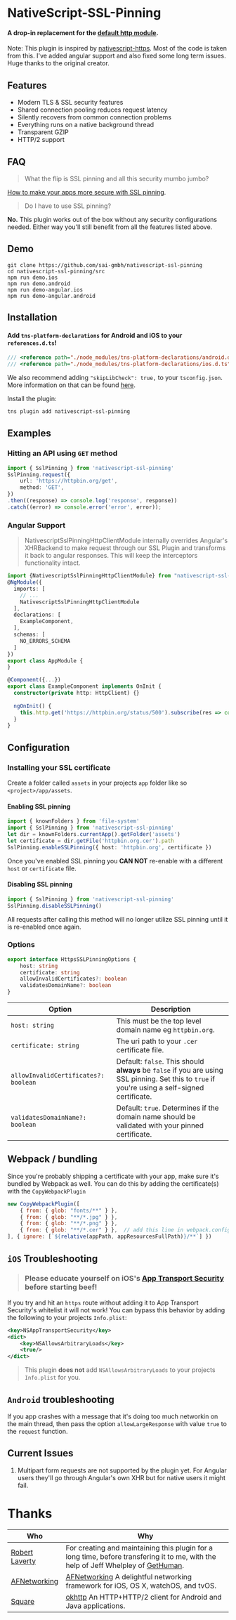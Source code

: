 # NativeScript-SSL-Pinning

#### A drop-in replacement for the [default http module](https://docs.nativescript.org/cookbook/http#get-response-status-code).
Note: This plugin is inspired by [nativescript-https](https://github.com/EddyVerbruggen/nativescript-https). Most of the code is taken from this.
I've added angular support and also fixed some long term issues. Huge thanks to the original creator.

## Features
- Modern TLS & SSL security features
- Shared connection pooling reduces request latency
- Silently recovers from common connection problems
- Everything runs on a native background thread
- Transparent GZIP
- HTTP/2 support

## FAQ
> What the flip is SSL pinning and all this security mumbo jumbo?

[How to make your apps more secure with SSL pinning](https://infinum.co/the-capsized-eight/how-to-make-your-ios-apps-more-secure-with-ssl-pinning).

> Do I have to use SSL pinning?

**No.** This plugin works out of the box without any security configurations needed. Either way you'll still benefit from all the features listed above.

## Demo
```shell
git clone https://github.com/sai-gmbh/nativescript-ssl-pinning
cd nativescript-ssl-pinning/src
npm run demo.ios
npm run demo.android
npm run demo-angular.ios
npm run demo-angular.android
```

## Installation
#### Add `tns-platform-declarations` for Android and iOS to your `references.d.ts`!
```typescript
/// <reference path="./node_modules/tns-platform-declarations/android.d.ts" />
/// <reference path="./node_modules/tns-platform-declarations/ios.d.ts" />
```
We also recommend adding `"skipLibCheck": true,` to your `tsconfig.json`.
More information on that can be found [here](https://github.com/NativeScript/NativeScript/tree/master/tns-platform-declarations).

Install the plugin:
```bash
tns plugin add nativescript-ssl-pinning
```

## Examples
### Hitting an API using `GET` method
```typescript
import { SslPinning } from 'nativescript-ssl-pinning'
SslPinning.request({
	url: 'https://httpbin.org/get',
	method: 'GET',
})
.then((response) => console.log('response', response))
.catch((error) => console.error('error', error));
```

### Angular Support
> NativescriptSslPinningHttpClientModule internally overrides Angular's XHRBackend 
> to make request through our SSL Plugin and transforms it back to angular responses.
> This will keep the interceptors functionality intact.
```typescript
import {NativescriptSslPinningHttpClientModule} from "nativescript-ssl-pinning/angular"
@NgModule({
  imports: [
    // ...
    NativescriptSslPinningHttpClientModule
  ],
  declarations: [
    ExampleComponent,
  ],
  schemas: [
    NO_ERRORS_SCHEMA
  ]
})
export class AppModule {
}

@Component({...})
export class ExampleComponent implements OnInit {
  constructor(private http: HttpClient) {}
  
  ngOnInit() {
    this.http.get('https://httpbin.org/status/500').subscribe(res => console.log(res), err => console.log(err));
  }
}
```

## Configuration
### Installing your SSL certificate
Create a folder called `assets` in your projects `app` folder like so `<project>/app/assets`.

#### Enabling SSL pinning
```typescript
import { knownFolders } from 'file-system'
import { SslPinning } from 'nativescript-ssl-pinning'
let dir = knownFolders.currentApp().getFolder('assets')
let certificate = dir.getFile('httpbin.org.cer').path
SslPinning.enableSSLPinning({ host: 'httpbin.org', certificate })
```
Once you've enabled SSL pinning you **CAN NOT** re-enable with a different `host` or `certificate` file.

#### Disabling SSL pinning
```typescript
import { SslPinning } from 'nativescript-ssl-pinning'
SslPinning.disableSSLPinning()
```
All requests after calling this method will no longer utilize SSL pinning until it is re-enabled once again.

### Options
```typescript
export interface HttpsSSLPinningOptions {
	host: string
	certificate: string
	allowInvalidCertificates?: boolean
	validatesDomainName?: boolean
}
```
Option | Description
------------ | -------------
`host: string` | This must be the top level domain name eg `httpbin.org`.
`certificate: string` | The uri path to your `.cer` certificate file.
`allowInvalidCertificates?: boolean` | Default: `false`. This should **always** be `false` if you are using SSL pinning. Set this to `true` if you're using a self-signed certificate.
`validatesDomainName?: boolean` | Default: `true`. Determines if the domain name should be validated with your pinned certificate.

## Webpack / bundling
Since you're probably shipping a certificate with your app,
make sure it's bundled by Webpack as well. You can do this by adding the certificate(s) with the `CopyWebpackPlugin`
```js
new CopyWebpackPlugin([
    { from: { glob: "fonts/**" } },
    { from: { glob: "**/*.jpg" } },
    { from: { glob: "**/*.png" } },
    { from: { glob: "**/*.cer" } },  // add this line in webpack.config.js
], { ignore: [`${relative(appPath, appResourcesFullPath)}/**`] })
```

## `iOS` Troubleshooting
> ### Please educate yourself on iOS's [App Transport Security](https://github.com/codepath/ios_guides/wiki/App-Transport-Security) before starting beef!

If you try and hit an `https` route without adding it to App Transport Security's whitelist it will not work!
You can bypass this behavior by adding the following to your projects `Info.plist`:
```xml
<key>NSAppTransportSecurity</key>
<dict>
    <key>NSAllowsArbitraryLoads</key>
    <true/>
</dict>
```
> This plugin **does not** add `NSAllowsArbitraryLoads` to your projects `Info.plist` for you.

## `Android` troubleshooting
If you app crashes with a message that it's doing too much networkin on the main thread,
then pass the option `allowLargeResponse` with value `true` to the `request` function.
## Current Issues 
1. Multipart form requests are not supported by the plugin yet. 
For Angular users they'll go through Angular's own XHR but for native users it might fail. 
# Thanks
Who | Why
------------ | -------------
[Robert Laverty](https://github.com/roblav96) | For creating and maintaining this plugin for a long time, before transfering it to me, with the help of Jeff Whelpley of [GetHuman](https://github.com/gethuman).
[AFNetworking](https://github.com/AFNetworking) | [AFNetworking](https://github.com/AFNetworking/AFNetworking) A delightful networking framework for iOS, OS X, watchOS, and tvOS.
[Square](http://square.github.io/) | [okhttp](https://github.com/square/okhttp) An HTTP+HTTP/2 client for Android and Java applications.
